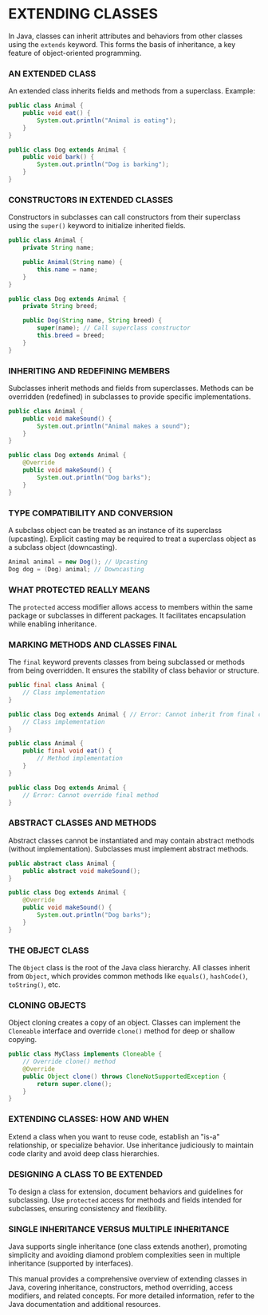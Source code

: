 # EXTENDING CLASSES

In Java, classes can inherit attributes and behaviors from other classes using the `extends` keyword. This forms the basis of inheritance, a key feature of object-oriented programming.

### AN EXTENDED CLASS

An extended class inherits fields and methods from a superclass. Example:

```java
public class Animal {
    public void eat() {
        System.out.println("Animal is eating");
    }
}

public class Dog extends Animal {
    public void bark() {
        System.out.println("Dog is barking");
    }
}
```

### CONSTRUCTORS IN EXTENDED CLASSES

Constructors in subclasses can call constructors from their superclass using the `super()` keyword to initialize inherited fields.

```java
public class Animal {
    private String name;

    public Animal(String name) {
        this.name = name;
    }
}

public class Dog extends Animal {
    private String breed;

    public Dog(String name, String breed) {
        super(name); // Call superclass constructor
        this.breed = breed;
    }
}
```

### INHERITING AND REDEFINING MEMBERS

Subclasses inherit methods and fields from superclasses. Methods can be overridden (redefined) in subclasses to provide specific implementations.

```java
public class Animal {
    public void makeSound() {
        System.out.println("Animal makes a sound");
    }
}

public class Dog extends Animal {
    @Override
    public void makeSound() {
        System.out.println("Dog barks");
    }
}
```

### TYPE COMPATIBILITY AND CONVERSION

A subclass object can be treated as an instance of its superclass (upcasting). Explicit casting may be required to treat a superclass object as a subclass object (downcasting).

```java
Animal animal = new Dog(); // Upcasting
Dog dog = (Dog) animal; // Downcasting
```

### WHAT PROTECTED REALLY MEANS

The `protected` access modifier allows access to members within the same package or subclasses in different packages. It facilitates encapsulation while enabling inheritance.

### MARKING METHODS AND CLASSES FINAL

The `final` keyword prevents classes from being subclassed or methods from being overridden. It ensures the stability of class behavior or structure.

```java
public final class Animal {
    // Class implementation
}

public class Dog extends Animal { // Error: Cannot inherit from final class
    // Class implementation
}

public class Animal {
    public final void eat() {
        // Method implementation
    }
}

public class Dog extends Animal {
    // Error: Cannot override final method
}
```

### ABSTRACT CLASSES AND METHODS

Abstract classes cannot be instantiated and may contain abstract methods (without implementation). Subclasses must implement abstract methods.

```java
public abstract class Animal {
    public abstract void makeSound();
}

public class Dog extends Animal {
    @Override
    public void makeSound() {
        System.out.println("Dog barks");
    }
}
```

### THE OBJECT CLASS

The `Object` class is the root of the Java class hierarchy. All classes inherit from `Object`, which provides common methods like `equals()`, `hashCode()`, `toString()`, etc.

### CLONING OBJECTS

Object cloning creates a copy of an object. Classes can implement the `Cloneable` interface and override `clone()` method for deep or shallow copying.

```java
public class MyClass implements Cloneable {
    // Override clone() method
    @Override
    public Object clone() throws CloneNotSupportedException {
        return super.clone();
    }
}
```

### EXTENDING CLASSES: HOW AND WHEN

Extend a class when you want to reuse code, establish an "is-a" relationship, or specialize behavior. Use inheritance judiciously to maintain code clarity and avoid deep class hierarchies.

### DESIGNING A CLASS TO BE EXTENDED

To design a class for extension, document behaviors and guidelines for subclassing. Use `protected` access for methods and fields intended for subclasses, ensuring consistency and flexibility.

### SINGLE INHERITANCE VERSUS MULTIPLE INHERITANCE

Java supports single inheritance (one class extends another), promoting simplicity and avoiding diamond problem complexities seen in multiple inheritance (supported by interfaces).

This manual provides a comprehensive overview of extending classes in Java, covering inheritance, constructors, method overriding, access modifiers, and related concepts. For more detailed information, refer to the Java documentation and additional resources.
